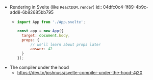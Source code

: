 - Rendering in Svelte (like `ReactDOM.render`)
  id:: 04dfc0c4-1f89-4b9c-add8-6b82685bb795
	- ```js
	  import App from './App.svelte';
	  
	  const app = new App({
	  	target: document.body,
	  	props: {
	  		// we'll learn about props later
	  		answer: 42
	  	}
	  });
	  ```
- The compiler under the hood
	- https://dev.to/joshnuss/svelte-compiler-under-the-hood-4j20
